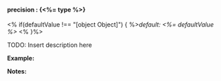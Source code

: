#### **precision** : {<%= type %>}

<% if(defaultValue !== "[object Object]") { %>*default: <%= defaultValue %>* <% }%>

TODO: Insert description here

**Example:**

**Notes:**

